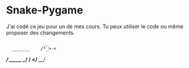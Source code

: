 # Snake-Pygame

J'ai codé ce jeu pour un de mes cours.
Tu peux utiliser le code ou même proposer des changements.

                  __
      _______    /*_>-<
  ___/ _____ \__/ /
 <____/     \____/
